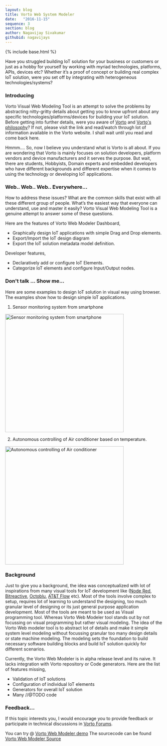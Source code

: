 ```yaml
---
layout: blog
title: Vorto Web System Modeler
date:   "2016-11-15"
sequence: 3
section: blog
author: Nagavijay Sivakumar
githubid: nagavijays
---
```

{% include base.html %}

Have you struggled building IoT solution for your business or customers or just as a hobby for yourself by 
working with myriad technologies, platforms, APIs, devices etc? Whether it’s a proof of concept or building real
complex IoT solution, were you set off by integrating with heterogeneous technologies/systems?

<!--more-->

### Introducing
Vorto Visual Web Modeling Tool is an attempt to solve the problems by abstracting 
nitty-gritty details about getting you to know upfront about any specific technologies/platforms/devices 
for building your IoT solution. Before getting into further details, were you aware of [Vorto](http://www.eclipse.org/vorto/) 
and [Vorto's philosophy](http://www.eclipse.org/vorto/overview/vorto_overview.html)? 
If not, please visit the link and read/watch through lot of information available in the Vorto website. I shall wait until you read and come back here.

Hmmm.... So, now I believe you understand what is Vorto is all about. If you are wondering that Vorto is mainly focuses on solution developers, platform vendors and device manufacturers and it serves the purpose. But wait, there are students, Hobbyists, Domain experts and embedded developers who have different backgrounds and different expertise when it comes to using the technology or developing IoT applications.

### Web.. Web.. Web.. Everywhere...

How to address these issues? What are the common skills that exist with all these different group of people. What’s the easiest way that everyone can understand, use and master it easily?
Vorto Visual Web Modeling Tool is a genuine attempt to answer some of these questions.

Here are the features of Vorto Web Modeler Dashboard,

- Graphically design IoT applications with simple Drag and Drop elements.
- Export/Import the IoT design diagram
- Export the IoT solution metadata model definition.

Developer features,

- Declaratively add or configure IoT Elements.
- Categorize IoT elements and configure Input/Output nodes.


### Don't talk ... Show me...

Here are some examples to design IoT solution in visual way using browser. 
The examples show how to design simple IoT applications. 

1) Sensor monitoring system from smartphone

<img alt="Sensor monitoring system from smartphone" class="noshadow" src="{{$base}}/img/blogpics/VortoWebPhone.gif" width="380" alt="Sensor monitoring system from smartphone">


2) Autonomous controlling of Air conditioner based on temperature.

<img alt="Autonomous controlling of Air conditioner" class="noshadow" src="{{$base}}/img/blogpics/VortoWebAircon.gif" width="380" alt="Autonomous controlling of Air conditioner">



### Background

Just to give you a background, the idea was conceptualized with lot of inspirations from many visual tools for IoT development like ([Node Red](https://nodered.org/), [Bitreactive](http://www.bitreactive.com/), [Octoblu](https://www.octoblu.com/), [AT&T Flow](https://flow.att.com/) etc). 
Most of the tools involve complex to setup, requires lot of learning to understand the designing, 
too much granular level of designing or its just general purpose application development.
Most of the tools are meant to be used as Visual programming tool. 
Whereas Vorto Web Modeler tool stands out by not focussing on visual programming but rather visual modeling.
The idea of the Vorto Web modeler tool is to abstract lot of details and 
make it simple system level modeling without focussing granular too many design details or state machine modeling. 
The modeling sets the foundation to build necessary software building blocks and build IoT solution quickly for different scenarios. 

Currently, the Vorto Web Modeler is in alpha release level and its naive. It lacks integration with Vorto repository or Code generators. Here are the list of features missing,

- Validation of IoT solutions
- Configuration of individual IoT elements
- Generators for overall IoT solution
- Many //@TODO code

### Feedback...
If this topic interests you, I would encourage you to provide feedback or participate in technical discussions in [Vorto Forums](http://eclipse.org/forums/eclipse.vorto).

You can try @ [Vorto Web Modeler demo](https://nagavijays.github.io/vorto-web-modeler/)
The sourcecode can be found [Vorto Web Modeler Source](https://github.com/nagavijays/vorto-web-modeler)
